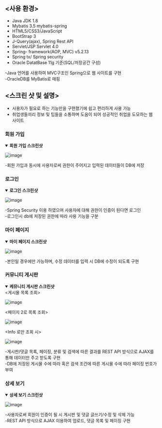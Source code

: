 ## <사용 환경>
- Java JDK 1.8
- Mybatis 3.5 mybatis-spring
- HTML5/CSS3/JavaScript
- BootStrap 3
- J-Query(ajax), Spring Rest API
- Servlet/JSP Servlet 4.0
- Spring- framework(AOP, MVC)  v5.2.13
- Spring tx/ Spring security
- Oracle DatatBase 11g 기준(SQL/저장공간 구성)

-Java 언어를 사용하여 MVC구조인 Spring으로 웹 사이트를 구현   
-OracleDB를  MyBatis로 매핑

## <스크린 샷 및 설명>

- 사용자가 필요로 하는 기능만을 구현했기에 쉽고 편리하게 사용 가능
- 취업생들끼리 정보 및 팁들을 소통하며 도움이 되어 성공적인 취업을 도모하는 웹 사이트

<h3>회원 가입</h3>
<details open>
  <summary> 
    <b>회원 가입 스크린샷</b><br>
  </summary>

![image](https://user-images.githubusercontent.com/66732896/112924723-a151cf00-914b-11eb-85ce-d642ade15111.png)

</details>

-회원 가입과 동시에 사용자로써 권한이 주어지고 입력된 데이터들이 DB에 저장


<h3>로그인</h3>
<details open>
  <summary> 
    <b>로그인 스크린샷</b><br>
  </summary>
  
![image](https://user-images.githubusercontent.com/66732896/112925056-32c14100-914c-11eb-97ce-58ee051ac3aa.png)

</details>

-Spring Security 이용 하였으며 사용자에 대해 권한이 인증이 된다면 로그인   
-로그인시 db에 저장된 권한에 따라 사용 기능을 구분

<h3>마이 페이지</h3>
<details open>
  <summary> 
    <b>마이 페이지 스크린샷</b><br>
  </summary>
  
![image](https://user-images.githubusercontent.com/66732896/112925199-7156fb80-914c-11eb-99a2-085ca20e6409.png)

</details>

-본인일 경우에만 가능하며, 수정 데이터를 입력 시 DB에 수정이 되도록 구현

<h3>커뮤니티 게시판</h3>
<details open>
  <summary> 
    <b>케뮤니티 게시판 스크린샷</b><br>
  </summary>
<게시물 목록 조회>

![image](https://user-images.githubusercontent.com/66732896/112925344-af541f80-914c-11eb-8da1-8e1672048780.png)

<페이지 2로 목록 조회>

![image](https://user-images.githubusercontent.com/66732896/112925549-00fcaa00-914d-11eb-963e-5c50c1621745.png)

<Info 로만 조회 시>

![image](https://user-images.githubusercontent.com/66732896/112925483-e88c8f80-914c-11eb-939c-bd2e6e992e19.png)

</details>

-게시판/댓글 목록, 페이징, 분류 및 검색에 따른 결과를 REST API 방식으로 AJAX를 통해 데이터만 주고 받도록 구현   
-DB에 저장된 게시물 수에 따라 혹은 검색 조건에 따른 게시물 수에 따라 페이징 번호가 부여


<h3>상세 보기</h3> 

<details open>
  <summary> 
    <b>상세 보기 스크린샷</b><br>
  </summary>

  ![image](https://user-images.githubusercontent.com/66732896/112926119-f098ff00-914d-11eb-85ef-a9741d910ff0.png)

</details>

-사용자로써 회원이 인증이 될 시 게시판 및 댓글 글쓰기/수정 및 삭제 가능   
-REST API 방식으로 AJAX 이용하여 업로드, 댓글 목록 및 페이징 구현



